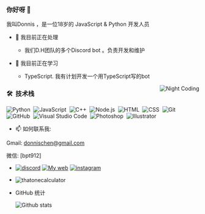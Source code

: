 ### 你好呀 👋

我叫Donnis ，是一位18岁的 JavaScript & Python 开发人员

- 🔭 我目前正在处理
  * 我们D.H团队的多个Discord bot 。负责开发和维护

- 🌱 我目前正在学习
  * TypeScript. 我有计划开发一个用TypeScript写的bot

<img alt="Night Coding" src="https://cdn.discordapp.com/banners/192153481165930496/a_90290d7fc9c94e8f3d4b608ce0ad6749.gif?size=4096" align="right"/>  
  
### 🛠 &nbsp;技术栈

![Python](https://img.shields.io/badge/-Python-05122A?style=flat&logo=python)&nbsp;
![JavaScript](https://img.shields.io/badge/-JavaScript-05122A?style=flat&logo=javascript)&nbsp;
![C++](https://img.shields.io/badge/-C++-05122A?style=flat&logo=C%2B%2B&logoColor=00599C)&nbsp;
![Node.js](https://img.shields.io/badge/-Node.js-05122A?style=flat&logo=node.js)&nbsp;
![HTML](https://img.shields.io/badge/-HTML-05122A?style=flat&logo=HTML5)&nbsp;
![CSS](https://img.shields.io/badge/-CSS-05122A?style=flat&logo=CSS3&logoColor=1572B6)&nbsp;
![Git](https://img.shields.io/badge/-Git-05122A?style=flat&logo=git)&nbsp;
![GitHub](https://img.shields.io/badge/-GitHub-05122A?style=flat&logo=github)&nbsp;
![Visual Studio Code](https://img.shields.io/badge/-Visual%20Studio%20Code-05122A?style=flat&logo=visual-studio-code&logoColor=007ACC)&nbsp;
![Photoshop](https://img.shields.io/badge/-Photoshop-05122A?style=flat&logo=adobe-photoshop)&nbsp;
![Illustrator](https://img.shields.io/badge/-Illustrator-05122A?style=flat&logo=adobe-illustrator)&nbsp;


- 📫 如何联系我:

 Gmail: donnischen@gmail.com
  
 微信: [bpt912]

- [![discord](https://img.shields.io/badge/Discord-donnis%234186-7289DA?logo=discord&style=for-the-badgel)](https://discordapp.com/users/729403085281165370)
[![My web](https://img.shields.io/badge/MyWebsite-Donnischen-yellow.svg)](https://donnis-chen.jimdosite.com/)
[![instagram](https://badges.aleen42.com/src/instagram.svg)](https://www.instagram.com/donnischen/)

- <img align="center" src="https://discord.c99.nl/widget/theme-2/729403085281165370.png" alt="thatonecalculator"/></a>

- GitHub 统计

  ![Github stats](https://github-readme-stats.vercel.app/api?username=donnischen&theme=blueberry&count_private=true&hide_border=true&line_height=30)

